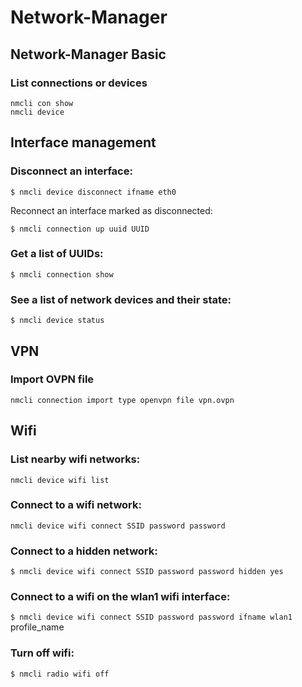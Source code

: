 # Network-Manager

## Network-Manager Basic <a id="basic"></a>

### List connections or devices

  
`nmcli con show`  
`nmcli device`

## Interface management <a id="interface-management"></a>

### Disconnect an interface: <a id="disconnect-an-interface"></a>

`$ nmcli device disconnect ifname eth0`

Reconnect an interface marked as disconnected:

`$ nmcli connection up uuid UUID`

### Get a list of UUIDs: <a id="get-a-list-of-uuids"></a>

`$ nmcli connection show`

### See a list of network devices and their state: <a id="see-a-list-of-network-devices-and-their-state"></a>

`$ nmcli device status`

## VPN <a id="vpn"></a>

### Import OVPN file <a id="import-ovpn-file"></a>

`nmcli connection import type openvpn file vpn.ovpn`

## Wifi <a id="wifi"></a>

### List nearby wifi networks: <a id="list-nearby-wifi-networks"></a>

 `nmcli device wifi list`

### Connect to a wifi network: <a id="connect-to-a-wifi-network"></a>

 `nmcli device wifi connect SSID password password`

### Connect to a hidden network: <a id="connect-to-a-hidden-network"></a>

`$ nmcli device wifi connect SSID password password hidden yes`

### Connect to a wifi on the wlan1 wifi interface: <a id="connect-to-a-wifi-on-the-wlan1-wifi-interface"></a>

`$ nmcli device wifi connect SSID password password ifname wlan1` profile\_name

### Turn off wifi: <a id="turn-off-wifi"></a>

`$ nmcli radio wifi off`

